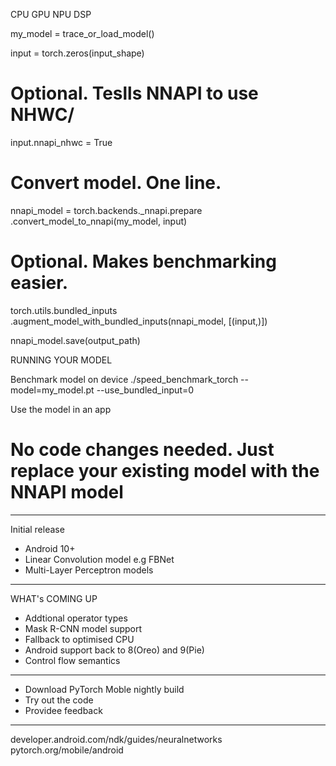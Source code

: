 

<!--
 * @version:
 * @Author:  StevenJokess https://github.com/StevenJokess
 * @Date: 2020-11-28 17:23:08
 * @LastEditors:  StevenJokess https://github.com/StevenJokess
 * @LastEditTime: 2020-11-28 17:35:36
 * @Description:
 * @TODO::
 * @Reference:https://www.youtube.com/watch?v=B-2spa3UCTU
-->

CPU GPU NPU DSP

my_model = trace_or_load_model()

input = torch.zeros(input_shape)
# Optional. Teslls NNAPI to use NHWC/
input.nnapi_nhwc = True

# Convert model. One line.
nnapi_model = torch.backends._nnapi.prepare \
.convert_model_to_nnapi(my_model, input)

# Optional. Makes benchmarking easier.
torch.utils.bundled_inputs \
.augment_model_with_bundled_inputs(nnapi_model, [(input,)])

nnapi_model.save(output_path)

RUNNING YOUR MODEL

Benchmark model on device
./speed_benchmark_torch --model=my_model.pt --use_bundled_input=0

Use the model in an app
# No code changes needed. Just replace your existing model with the NNAPI model

---

Initial release

- Android 10+
- Linear Convolution model e.g FBNet
- Multi-Layer Perceptron models

---

WHAT's COMING UP

- Addtional operator types
- Mask R-CNN model support
- Fallback to optimised CPU
- Android support back to 8(Oreo) and 9(Pie)
- Control flow semantics

---

- Download PyTorch Moble nightly build
- Try out the code
- Providee feedback

---

developer.android.com/ndk/guides/neuralnetworks
pytorch.org/mobile/android
